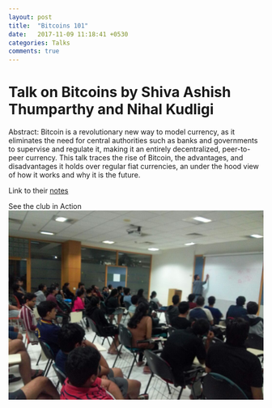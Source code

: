 ```yaml
---
layout: post
title:  "Bitcoins 101"
date:   2017-11-09 11:18:41 +0530
categories: Talks
comments: true
---
```

# Talk on Bitcoins by Shiva Ashish Thumparthy and Nihal Kudligi

Abstract: Bitcoin is a revolutionary new way to model currency, as it eliminates the need for central authorities such as banks and governments to supervise and regulate it, making it an entirely decentralized, peer-to-peer currency. This talk traces the rise of Bitcoin, the advantages, and disadvantages it holds over regular fiat currencies, an under the hood view of how it works and why it is the future.


Link to their [notes](/pdfs/Bitcoin101-Ashish.pdf)

See the club in Action
![Club in action](/images/Bitcoins-101.jpeg)

